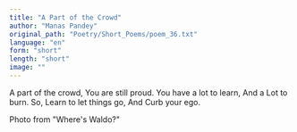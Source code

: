 ```yaml
---
title: "A Part of the Crowd"
author: "Manas Pandey"
original_path: "Poetry/Short_Poems/poem_36.txt"
language: "en"
form: "short"
length: "short"
image: ""
---
```

A part of the crowd,
You are still proud.
You have a lot to learn,
And a Lot to burn.
So, Learn to let things go,
And Curb your ego.

Photo from "Where's Waldo?"